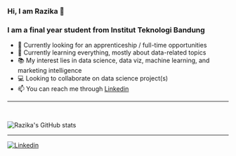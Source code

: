 ### Hi, I am Razika 👋

### I am a final year student from Institut Teknologi Bandung
- 💼 Currently looking for an apprenticeship / full-time opportunities
- 🌱 Currently learning everything, mostly about data-related topics
- 📚 My interest lies in data science, data viz, machine learning, and marketing intelligence
- 💻 Looking to collaborate on data science project(s)
- 📫 You can reach me through [Linkedin](https://www.linkedin.com/in/razikaalmira/)

---
<br />

<img align="center" alt="Razika's GitHub stats" src="https://github-readme-stats.vercel.app/api?username=razikaalmira&count_private=true&show_icons=true&theme=radical)
" />

---

[![Linkedin](https://img.shields.io/badge/Linkedin-0077B5?style=for-the-badge&logo=linkedin&logoColor=white)](https://www.linkedin.com/in/razikaalmira/)